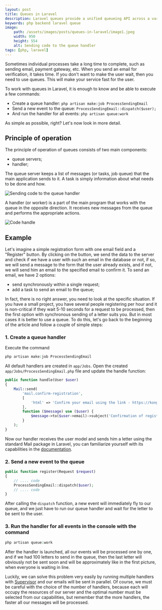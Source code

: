 ```yaml
---
layout: post
title: Queues in Laravel
description: Laravel queues provide a unified queueing API across a variety of different queue backends, such as Amazon SQS, Redis, or even a relational database.
keywords: php backend laravel queue
image:
    path: /assets/images/posts/queues-in-laravel/image1.jpeg
    width: 950
    height: 554
    alt: Sending code to the queue handler
tags: [php, laravel]
---
```


Sometimes individual processes take a long time to complete, such as sending email, payment gateway, etc.
When you send an email for verification, it takes time.
If you don't want to make the user wait, then you need to use queues.
This will make your service fast for the user.

To work with queues in Laravel, it is enough to know and be able to execute a few commands:

- Create a queue handler: `php artisan make:job ProcessSendingEmail`
- Send a new event to the queue: `ProcessSendingEmail::dispatch($user);`
- And run the handler for all events: `php artisan queue:work`

As simple as possible, right? Let's now look in more detail.

<h2>Principle of operation</h2>

The principle of operation of queues consists of two main components:

- queue servers;
- handler;

The queue server keeps a list of messages (or tasks, job queue) that the main application sends to it.
A task is simply information about what needs to be done and how.

<div class="post-image">
    <img src="{{ site.url }}/assets/images/posts/queues-in-laravel/image1.jpeg" alt="Sending code to the queue handler">
</div>

A handler (or worker) is a part of the main program that works with the queue in the opposite direction.
It receives new messages from the queue and performs the appropriate actions.

<div class="post-image">
    <img src="{{ site.url }}/assets/images/posts/queues-in-laravel/image2.jpeg" alt="Code handle">
</div>

<h2>Example</h2>

Let's imagine a simple registration form with one email field and a "Register" button.
By clicking on the button, we send the data to the server and check if we have a user with such an email in the database or not,
if so, we will send a message to the form that the user already exists, and if not,
we will send him an email to the specified email to confirm it.
To send an email, we have 2 options:

- send synchronously within a single request;
- add a task to send an email to the queue;

In fact, there is no right answer, you need to look at the specific situation.
If you have a small project, you have several people registering per hour and it is non-critical if they wait 5-10 seconds for a request to be processed,
then the first option with synchronous sending of a letter suits you. But in most cases it is better to use a queue.
To do this, let's go back to the beginning of the article and follow a couple of simple steps:

<h3>1. Create a queue handler</h3>

Execute the command
```php
php artisan make:job ProcessSendingEmail
```

All default handlers are created in `app/Jobs`.
Open the created `app/Jobs/ProcessSendingEmail.php` file and update the handle function:

```php
public function handle(User $user)
{
    Mail::send(
        'mail.confirm-registration',
        [
            'html' => 'Confirm your email using the link - https://kongulov.dev'
        ],
        function ($message) use ($user) {
            $message->to($user->email)->subject('Confirmation of registration');
        }
    );
}
```

Now our handler receives the user model and sends him a letter using the standard Mail package in Laravel,
you can familiarize yourself with its capabilities in the <a href="https://laravel.com/docs/9.x/mail" target="_blank">documentation</a>.

<h3>2. Send a new event to the queue</h3>

```php
public function register(Request $request)
{
    // .... code
    ProcessSendingEmail::dispatch($user);
    // .... code
}
```

After calling the `dispatch` function, a new event will immediately fly to our queue,
and we just have to run our queue handler and wait for the letter to be sent to the user.

<h3>3. Run the handler for all events in the console with the command</h3>

```php
php artisan queue:work
```

After the handler is launched, all our events will be processed one by one, and if we had 100 letters to send in the queue,
then the last letter will obviously not be sent soon and will be approximately like in the first picture, when everyone is waiting in line.

Luckily, we can solve this problem very easily by running multiple handlers with <a href="{{ site.url }}/blog/install-and-configure-supervisor-for-laravel-queue">Supervisor</a> and our emails will be sent in parallel.
Of course, we must be careful with the choice of the number of handlers,
because each will occupy the resources of our server and the optimal number must be selected from our capabilities,
but remember that the more handlers, the faster all our messages will be processed.







